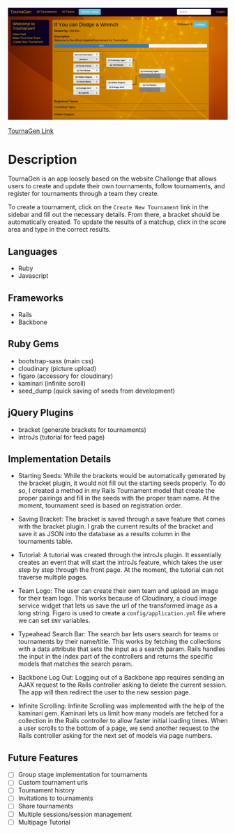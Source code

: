 ![TournaGen Screenshot](tournagen_example.png)

[TournaGen Link][link]

[link]: http://www.tournagen.xyz

# Description

TournaGen is an app loosely based on the website Challonge that allows users to create and update their own
tournaments, follow tournaments, and register for tournaments through a team
they create.

To create a tournament, click on the `Create New Tournament` link
in the sidebar and fill out the necessary details. From there, a bracket should
be automatically created. To update the results of a matchup, click in the score
area and type in the correct results.

## Languages

* Ruby
* Javascript

## Frameworks

* Rails
* Backbone

## Ruby Gems

* bootstrap-sass (main css)
* cloudinary (picture upload)
* figaro (accessory for cloudinary)
* kaminari (infinite scroll)
* seed_dump (quick saving of seeds from development)

## jQuery Plugins

* bracket (generate brackets for tournaments)
* introJs (tutorial for feed page)

## Implementation Details

* Starting Seeds: While the brackets would be automatically generated by the bracket plugin, it would not fill out the starting seeds properly. To do so, I created a method in my Rails Tournament model that create the proper pairings and fill in the seeds with the proper team name. At the moment, tournament seed is based on registration order.

* Saving Bracket: The bracket is saved through a save feature that comes with the bracket plugin. I grab the current results of the bracket and save it as JSON into the database as a results column in the tournaments table.

* Tutorial: A tutorial was created through the introJs plugin. It essentially creates an event that will start the introJs feature, which takes the user step by step through the front page. At the moment, the tutorial can not traverse multiple pages.

* Team Logo: The user can create their own team and upload an image for their team logo. This works because of Cloudinary, a cloud image service widget that lets us save the url of the transformed image as a long string. Figaro is used to create a `config/application.yml` file where we can set `ENV` variables.

* Typeahead Search Bar: The search bar lets users search for teams or tournaments by their name/title. This works by fetching the collections with a data attribute that sets the input as a search param. Rails handles the input in the index part of the controllers and returns the specific models that matches the search param.

* Backbone Log Out: Logging out of a Backbone app requires sending an AJAX request to the Rails controller asking to delete the current session. The app will then redirect the user to the new session page.

* Infinite Scrolling: Infinite Scrolling was implemented with the help of the kaminari gem. Kaminari lets us limit how many models are fetched for a collection in the Rails controller to allow faster initial loading times. When a user scrolls to the bottom of a page, we send another request to the Rails controller asking for the next set of models via page numbers.

## Future Features
- [ ] Group stage implementation for tournaments
- [ ] Custom tournament urls
- [ ] Tournament history
- [ ] Invitations to tournaments
- [ ] Share tournaments
- [ ] Multiple sessions/session management
- [ ] Multipage Tutorial
